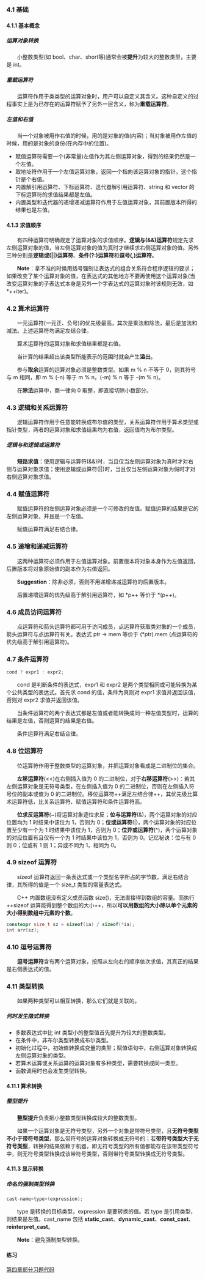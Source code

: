 ### 4.1 基础
#### 4.1.1 基本概念
##### 运算对象转换
&emsp;&emsp;小整数类型(如 bool、char、short等)通常会被**提升**为较大的整数类型，主要是 int。
##### 重载运算符
&emsp;&emsp;运算符作用于类类型的运算对象时，用户可以自定义其含义。这种自定义的过程事实上是为已存在的运算符赋予了另外一层含义，称为**重载运算符**。
##### 左值和右值
&emsp;&emsp;当一个对象被用作右值的时候，用的是对象的值(内容)；当对象被用作左值的时候，用的是对象的身份(在内存中的位置)。

- 赋值运算符需要一个(非常量)左值作为其左侧运算对象，得到的结果仍然是一个左值。
- 取地址符作用于一个左值运算对象，返回一个指向该运算对象的指针，这个指针是个右值。
- 内置解引用运算符、下标运算符、迭代器解引用运算符、string 和 vector 的下标运算符的求值结果都是左值。
- 内置类型和迭代器的递增递减运算符作用于左值运算对象，其前置版本所得的结果也是左值。

#### 4.1.3 求值顺序
&emsp;&emsp;有四种运算符明确规定了运算对象的求值顺序。**逻辑与(&&)运算符**规定先求左侧运算对象的值，当左侧运算对象的值为真时才继续求右侧运算对象的值。另外三种分别是**逻辑或(||)运算符**、**条件(?:)运算符**和**逗号(,)运算符**。

&emsp;&emsp;**Note**：拿不准的时候用括号强制让表达式的组合关系符合程序逻辑的要求；如果改变了某个运算对象的值，在表达式的其他地方不要再使用这个运算对象(当改变运算对象的子表达式本身是另外一个字表达式的运算对象时该规则无效，如 *++iter)。

### 4.2 算术运算符
&emsp;&emsp;一元运算符(一元正、负号)的优先级最高，其次是乘法和除法，最后是加法和减法。上述运算符均满足左结合律。

&emsp;&emsp;算术运算符的运算对象和求值结果都是右值。

&emsp;&emsp;当计算的结果超出该类型所能表示的范围时就会产生**溢出**。

&emsp;&emsp;参与**取余**运算的运算对象必须是整数类型。如果 m % n 不等于 0，则其符号与 m 相同，即 m % (-n) 等于 m % n，(-m) % n 等于 -(m % n)。

&emsp;&emsp;在**除法**运算中，商一律向 0 取整，即直接切除小数部分。

### 4.3 逻辑和关系运算符
&emsp;&emsp;逻辑运算符作用于任意能转换成布尔值的类型，关系运算符作用于算术类型或指针类型，两者的运算对象和求值结果均为右值，返回值均为布尔类型。

##### 逻辑与和逻辑或运算符
&emsp;&emsp;**短路求值**：使用逻辑与运算符(&&)时，当且仅当左侧运算对象为真时才对右侧与运算对象求值；使用逻辑或运算符(||)时，当且仅当左侧运算对象为假时才对右侧运算对象求值。

### 4.4 赋值运算符
&emsp;&emsp;赋值运算符的左侧运算对象必须是一个可修改的左值。赋值运算的结果是它的左侧运算对象，并且是一个左值。

&emsp;&emsp;赋值运算符满足右结合律。

### 4.5 递增和递减运算符
&emsp;&emsp;这两种运算符必须作用于左值运算对象。前置版本将对象本身作为左值返回，后置版本将对象原始值的副本作为右值返回。

&emsp;&emsp;**Suggestion**：除非必须，否则不用递增递减运算符的后置版本。

&emsp;&emsp;后置递增运算的优先级高于解引用运算符，如 *p++ 等价于 *(p++)。

### 4.6 成员访问运算符
&emsp;&emsp;点运算符和箭头运算符都可用于访问成员，点运算符获取类对象的一个成员，箭头运算符与点运算符有关。表达式 ptr -> mem 等价于 (*ptr).mem (点运算符的优先级高于解引用运算符)。

### 4.7 条件运算符
```cpp
cond ? expr1 : expr2;
```
&emsp;&emsp;cond 是判断条件的表达式，expr1 和 expr2 是两个类型相同或可能转换为某个公共类型的表达式。首先求 cond 的值，条件为真则对 expr1 求值并返回该值，否则对 expr2 求值并返回该值。

&emsp;&emsp;当条件运算符的两个表达式都是左值或者能转换成同一种左值类型时，运算的结果是左值，否则运算的结果是右值。

&emsp;&emsp;条件运算符满足右结合律。
### 4.8 位运算符
&emsp;&emsp;位运算符作用于整数类型的运算对象，并把运算对象看成是二进制位的集合。

&emsp;&emsp;**左移运算符**(<<)在右侧插入值为 0 的二进制位，对于**右移运算符**(>>)：若其左侧运算对象是无符号类型，在左侧插入值为 0 的二进制位，否则在左侧插入符号位的副本或值为 0 的二进制位。移位运算符++满足左结合律++，其优先级比算术运算符低，比关系运算符、赋值运算符和条件运算符高。

&emsp;&emsp;**位求反运算符**(~)将运算对象逐位求反；**位与运算符**(&)，两个运算对象的对应位置均为 1 时结果中该位为 1，否则为 0；**位或运算符**(|)，两个运算对象的对应位置至少有一个为 1 时结果中该位为 1，否则为 0；**位异或运算符**(^)，两个运算对象的对应位置有且仅有一个为 1 时结果中该位为 1，否则为 0。记忆秘诀：位与有 0 则 0；位或有 1 则 1；异或不同为 1，相同为 0。

### 4.9 sizeof 运算符
&emsp;&emsp;sizeof 运算符返回一条表达式或一个类型名字所占的字节数，满足右结合律，其所得的值是一个 size_t 类型的常量表达式。

&emsp;&emsp;C++ 内置数组没有定义成员函数 size()，无法直接得到数组的容量。而执行 ++sizeof 运算能得到整个数组的大小++，所以**可以用数组的大小除以单个元素的大小得到数组中元素的个数**。
```cpp
constexpr size_t sz = sizeof(ia) / sizeof(*ia);
int arr[sz];
```
### 4.10 逗号运算符
&emsp;&emsp;**逗号运算符**含有两个运算对象，按照从左向右的顺序依次求值，其真正的结果是右侧表达式的值。

### 4.11 类型转换
&emsp;&emsp;如果两种类型可以相互转换，那么它们就是关联的。
##### 何时发生隐式转换
- 多数表达式中比 int 类型小的整型值首先提升为较大的整数类型。
- 在条件中，非布尔类型转换成布尔类型。
- 初始化过程中，初始值转换成变量的类型；赋值语句中，右侧运算对象转换成左侧运算对象的类型。
- 若算术运算或关系运算的运算对象有多种类型，需要转换成同一类型。
- 函数调用时也会发生类型转换。

#### 4.11.1 算术转换

##### 整型提升
&emsp;&emsp;**整型提升**负责把小整数类型转换成较大的整数类型。

&emsp;&emsp;如果一个运算对象是无符号类型，另外一个对象是带符号类型，且**无符号类型不小于带符号类型**，那么带符号的运算对象转换成无符号的；若**带符号类型大于无符号类型**，转换的结果依赖于机器，即无符号类型的所有值都能存在该带类型符号中，则无符号类型转换成该带符号类型，否则带符号类型转换成无符号类型。

#### 4.11.3 显示转换
##### 命名的强制类型转换
```cpp
cast-name<type>(expression);
```
&emsp;&emsp;type 是转换的目标类型，expression 是要转换的值。若 type 是引用类型，则结果是左值。cast_name 包括 **static_cast**、**dynamic_cast**、**const_cast**、**reinterpret_cast**。

&emsp;&emsp;**Note**：避免强制类型转换。

#### 练习
[第四章部分习题代码](https://github.com/zhangqiang-qt/Cpp-primer/tree/master/%E7%AC%AC%E5%9B%9B%E7%AB%A0)
